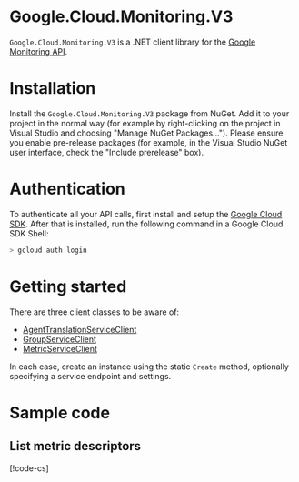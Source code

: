 # Google.Cloud.Monitoring.V3

`Google.Cloud.Monitoring.V3` is a .NET client library for the [Google
Monitoring API](https://cloud.google.com/monitoring/api/v3/).

# Installation

Install the `Google.Cloud.Monitoring.V3` package from NuGet. Add it to
your project in the normal way (for example by right-clicking on the
project in Visual Studio and choosing "Manage NuGet Packages...").
Please ensure you enable pre-release packages (for example, in the
Visual Studio NuGet user interface, check the "Include prerelease"
box).

# Authentication

To authenticate all your API calls, first install and setup the
[Google Cloud SDK](https://cloud.google.com/sdk/). After that is
installed, run the following command in a Google Cloud SDK Shell:

```sh
> gcloud auth login
```

# Getting started

There are three client classes to be aware of:

- [AgentTranslationServiceClient](obj/api/Google.Cloud.Monitoring.V3.AgentTranslationServiceClient.yml)
- [GroupServiceClient](obj/api/Google.Cloud.Monitoring.V3.GroupServiceClient.yml)
- [MetricServiceClient](obj/api/Google.Cloud.Monitoring.V3.MetricServiceClient.yml)

In each case, create an instance using the static `Create` method,
optionally specifying a service endpoint and settings.

# Sample code

## List metric descriptors

[!code-cs[](obj/snippets/Google.Cloud.Monitoring.V3.MetricServiceClient.txt#ListMetricDescriptors)]
